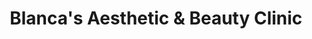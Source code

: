 ---
title: "Blanca's Aesthetic & Beauty Clinic"
url: /wexford/blancas-aesthetic-and-beauty-clinic/
shop: beauty
---
